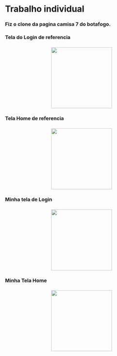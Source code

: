 <h1 align="left">Trabalho individual</h1>

###

<h3 align="left">Fiz o clone da pagina camisa 7 do botafogo.</h3>

###

<h3 align="left">Tela do Login de referencia</h3>

###

<div align="center">
  <img height="200" src="https://i.imgur.com/UAsQ8Es.jpeg "  />
</div>

###

<h3 align="left">Tela Home de referencia</h3>

###

<div align="center">
  <img height="200" src="https://i.imgur.com/5hKo3H1.jpeg"  />
</div>

###

<h3 align="left">Minha tela de Login</h3>

###

<div align="center">
  <img height="200" src="https://i.imgur.com/BaNgKl8.jpeg"  />
</div>

###

<h3 align="left">Minha Tela Home</h3>

###

<div align="center">
  <img height="200" src="https://i.imgur.com/EL00TSG.jpeg"  />
</div>

###
